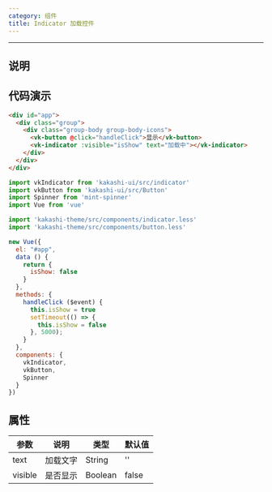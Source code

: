 ```yaml
---
category: 组件
title: Indicator 加载控件
---
```

---

## 说明



## 代码演示

```html
<div id="app">
  <div class="group">
    <div class="group-body group-body-icons">
      <vk-button @click="handleClick">显示</vk-button>
      <vk-indicator :visible="isShow" text="加载中"></vk-indicator>
    </div>
  </div>
</div>
```


```js
import vkIndicator from 'kakashi-ui/src/indicator'
import vkButton from 'kakashi-ui/src/Button'
import Spinner from 'mint-spinner'
import Vue from 'vue'

import 'kakashi-theme/src/components/indicator.less'
import 'kakashi-theme/src/components/button.less'

new Vue({
  el: "#app",
  data () {
    return {
      isShow: false
    }
  },
  methods: {
    handleClick ($event) {
      this.isShow = true
      setTimeout(() => {
        this.isShow = false
      }, 5000);
    }
  },
  components: {
    vkIndicator,
    vkButton,
    Spinner
  }
})


```

## 属性

| 参数      | 说明                                     | 类型       | 默认值 |
|-----------|------------------------------------------|------------|-------|
| text | 加载文字 | String  | ''    |
| visible | 是否显示 | Boolean  | false |
